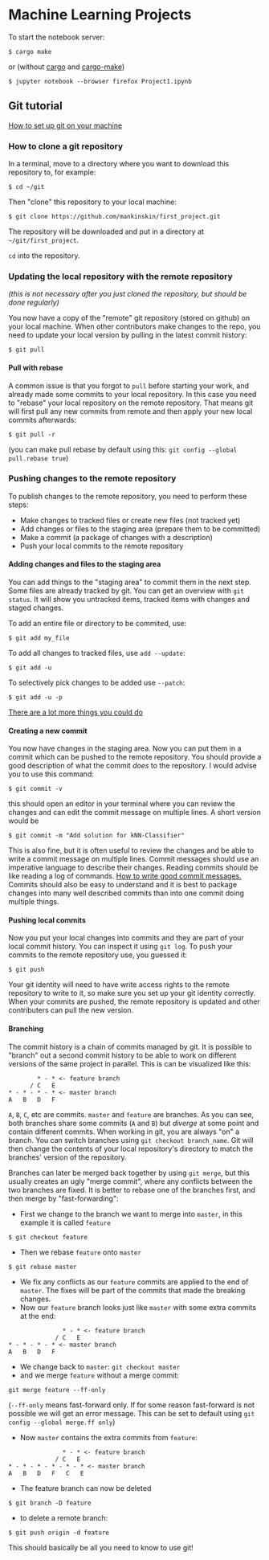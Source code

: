 # Machine Learning Projects

To start the notebook server:

```
$ cargo make
```
or (without [cargo](https://doc.rust-lang.org/cargo/getting-started/installation.html) and [cargo-make](https://sagiegurari.github.io/cargo-make/#installation))
```
$ jupyter notebook --browser firefox Project1.ipynb
```

## Git tutorial

[How to set up git on your machine](https://kbroman.org/github_tutorial/pages/first_time.html)

### How to clone a git repository
In a terminal, move to a directory where you want to download this repository to, for example: 
```
$ cd ~/git
```

Then "clone" this repository to your local machine:
```
$ git clone https://github.com/mankinskin/first_project.git
```
The repository will be downloaded and put in a directory at `~/git/first_project`.

`cd` into the repository.

### Updating the local repository with the remote repository

*(this is not necessary after you just cloned the repository, but should be done regularly)*

You now have a copy of the "remote" git repository (stored on github) on your local machine.
When other contributors make changes to the repo, you need to update your local version by pulling in the latest commit history:
```
$ git pull
```
#### Pull with rebase
A common issue is that you forgot to `pull` before starting your work, and already made some commits to your local repository.
In this case you need to "rebase" your local repository on the remote repository.
That means git will first pull any new commits from remote and then apply your new local commits afterwards:
```
$ git pull -r
```
(you can make pull rebase by default using this: `git config --global pull.rebase true`)

### Pushing changes to the remote repository

To publish changes to the remote repository, you need to perform these steps:
- Make changes to tracked files or create new files (not tracked yet)
- Add changes or files to the staging area (prepare them to be committed)
- Make a commit (a package of changes with a description)
- Push your local commits to the remote repository

#### Adding changes and files to the staging area

You can add things to the "staging area" to commit them in the next step. Some files are already tracked by git.
You can get an overview with `git status`. It will show you untracked items, tracked items with changes and staged changes.

To add an entire file or directory to be commited, use:
```
$ git add my_file
```
To add all changes to tracked files, use `add --update`:
```
$ git add -u
```
To selectively pick changes to be added use `--patch`:
```
$ git add -u -p
```
[There are a lot more things you could do](https://git-scm.com/docs/git-add)

#### Creating a new commit

You now have changes in the staging area. Now you can put them in a commit which can be pushed to the remote repository.
You should provide a good description of what the commit *does* to the repository. I would advise you to use this command:
```
$ git commit -v
```
this should open an editor in your terminal where you can review the changes and can edit the commit message on multiple lines.
A short version would be
```
$ git commit -m "Add solution for kNN-Classifier"
```
This is also fine, but it is often useful to review the changes and be able to write a commit message on multiple lines.
Commit messages should use an imperative language to describe their changes. Reading commits should be like reading a log of commands.
[How to write good commit messages.](https://chris.beams.io/posts/git-commit/)
Commits should also be easy to understand and it is best to package changes into many well described commits than into one commit doing multiple things.

#### Pushing local commits

Now you put your local changes into commits and they are part of your local commit history. You can inspect it using `git log`.
To push your commits to the remote repository use, you guessed it:
```
$ git push
```
Your git identity will need to have write access rights to the remote repository to write to it, so make sure you set up your git identity correctly.
When your commits are pushed, the remote repository is updated and other contributers can pull the new version.

#### Branching

The commit history is a chain of commits managed by git. It is possible to "branch" out a second commit history
to be able to work on different versions of the same project in parallel. This is can be visualized like this:
```
        * - * <- feature branch
      / C   E
* - * - * - * <- master branch
A   B   D   F
```
`A`, `B`, `C`, etc are commits. `master` and `feature` are branches.
As you can see, both branches share some commits (`A` and `B`) but *diverge* at some point and contain different commits.
When working in git, you are always "on" a branch. You can switch branches using `git checkout branch_name`.
Git will then change the contents of your local repository's directory to match the branches' version of the repository.

Branches can later be merged back together by using `git merge`, but this usually creates an ugly "merge commit",
where any conflicts between the two branches are fixed. It is better to rebase one of the branches first, and then merge by "fast-forwarding":
- First we change to the branch we want to merge into `master`, in this example it is called `feature`
```
$ git checkout feature
```
- Then we rebase `feature` onto `master`
```
$ git rebase master
```
- We fix any conflicts as our `feature` commits are applied to the end of `master`. The fixes will be part of the commits that made the breaking changes.
- Now our `feature` branch looks just like `master` with some extra commits at the end:
```
               * - * <- feature branch
             / C   E
* - * - * - * <- master branch
A   B   D   F
```
- We change back to `master`: `git checkout master`
- and we merge `feature` without a merge commit:
```
git merge feature --ff-only
```
(`--ff-only` means fast-forward only. If for some reason fast-forward is not possible we will get an error message.
This can be set to default using `git config --global merge.ff only`)
- Now `master` contains the extra commits from `feature`:
```
               * - * <- feature branch
             / C   E
* - * - * - * - * - * <- master branch
A   B   D   F   C   E
```
- The feature branch can now be deleted
```
$ git branch -D feature
```
- to delete a remote branch:
```
$ git push origin -d feature
```

This should basically be all you need to know to use git!
